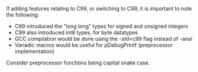 If adding features relating to C99, or switching to C99, it is important to note the following:
- C99 introduced the "long long" types for signed and unsigned integers
- C99 also introduced int8 types, for byte datatypes
- GCC compilation would be done using the -std=c99 flag instead of -ansi
- Variadic macros would be useful for pDebugPrintf (preprocessor implementation)

Consider preprocessor functions being capital snake case.
